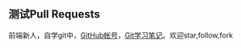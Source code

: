 ## 测试Pull Requests

前端新人，自学git中，[GitHub帐号](https://github.com/HaoChuan9421)，[Git学习笔记](https://github.com/HaoChuan9421/GitNotes)。欢迎star,follow,fork
